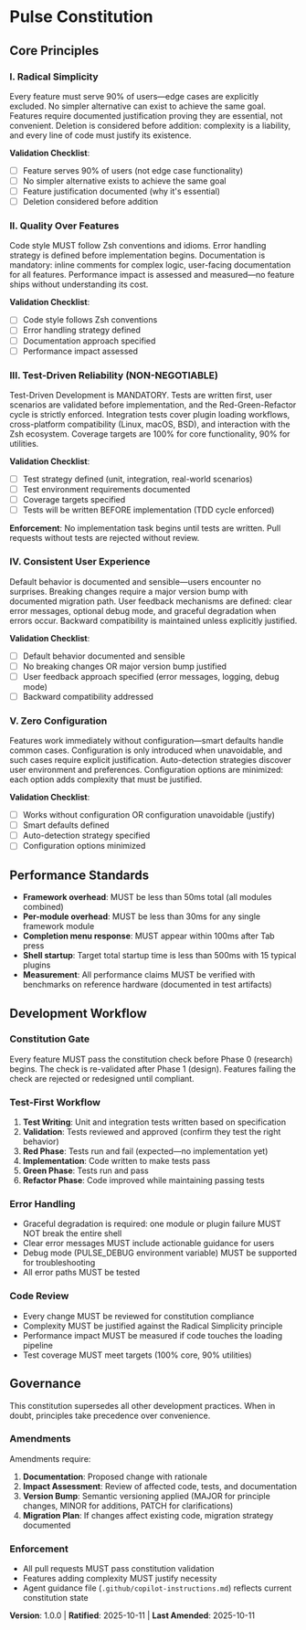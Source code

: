 <!--
SYNC IMPACT REPORT
==================
Version Change: TEMPLATE → 1.0.0
Modified Principles: All principles defined from template
Added Sections: Performance Standards, Development Workflow
Removed Sections: None (template placeholders replaced)
Templates Requiring Updates:
  ✅ .specify/templates/plan-template.md (verified - already references these principles)
  ✅ .specify/templates/spec-template.md (verified - compatible)
  ✅ .specify/templates/tasks-template.md (verified - compatible)
Follow-up TODOs: None
-->

# Pulse Constitution

## Core Principles

### I. Radical Simplicity

Every feature must serve 90% of users—edge cases are explicitly excluded. No simpler alternative can exist to achieve the same goal. Features require documented justification proving they are essential, not convenient. Deletion is considered before addition: complexity is a liability, and every line of code must justify its existence.

**Validation Checklist**:

- [ ] Feature serves 90% of users (not edge case functionality)
- [ ] No simpler alternative exists to achieve the same goal
- [ ] Feature justification documented (why it's essential)
- [ ] Deletion considered before addition

### II. Quality Over Features

Code style MUST follow Zsh conventions and idioms. Error handling strategy is defined before implementation begins. Documentation is mandatory: inline comments for complex logic, user-facing documentation for all features. Performance impact is assessed and measured—no feature ships without understanding its cost.

**Validation Checklist**:

- [ ] Code style follows Zsh conventions
- [ ] Error handling strategy defined
- [ ] Documentation approach specified
- [ ] Performance impact assessed

### III. Test-Driven Reliability (NON-NEGOTIABLE)

Test-Driven Development is MANDATORY. Tests are written first, user scenarios are validated before implementation, and the Red-Green-Refactor cycle is strictly enforced. Integration tests cover plugin loading workflows, cross-platform compatibility (Linux, macOS, BSD), and interaction with the Zsh ecosystem. Coverage targets are 100% for core functionality, 90% for utilities.

**Validation Checklist**:

- [ ] Test strategy defined (unit, integration, real-world scenarios)
- [ ] Test environment requirements documented
- [ ] Coverage targets specified
- [ ] Tests will be written BEFORE implementation (TDD cycle enforced)

**Enforcement**: No implementation task begins until tests are written. Pull requests without tests are rejected without review.

### IV. Consistent User Experience

Default behavior is documented and sensible—users encounter no surprises. Breaking changes require a major version bump with documented migration path. User feedback mechanisms are defined: clear error messages, optional debug mode, and graceful degradation when errors occur. Backward compatibility is maintained unless explicitly justified.

**Validation Checklist**:

- [ ] Default behavior documented and sensible
- [ ] No breaking changes OR major version bump justified
- [ ] User feedback approach specified (error messages, logging, debug mode)
- [ ] Backward compatibility addressed

### V. Zero Configuration

Features work immediately without configuration—smart defaults handle common cases. Configuration is only introduced when unavoidable, and such cases require explicit justification. Auto-detection strategies discover user environment and preferences. Configuration options are minimized: each option adds complexity that must be justified.

**Validation Checklist**:

- [ ] Works without configuration OR configuration unavoidable (justify)
- [ ] Smart defaults defined
- [ ] Auto-detection strategy specified
- [ ] Configuration options minimized

## Performance Standards

- **Framework overhead**: MUST be less than 50ms total (all modules combined)
- **Per-module overhead**: MUST be less than 30ms for any single framework module
- **Completion menu response**: MUST appear within 100ms after Tab press
- **Shell startup**: Target total startup time is less than 500ms with 15 typical plugins
- **Measurement**: All performance claims MUST be verified with benchmarks on reference hardware (documented in test artifacts)

## Development Workflow

### Constitution Gate

Every feature MUST pass the constitution check before Phase 0 (research) begins. The check is re-validated after Phase 1 (design). Features failing the check are rejected or redesigned until compliant.

### Test-First Workflow

1. **Test Writing**: Unit and integration tests written based on specification
2. **Validation**: Tests reviewed and approved (confirm they test the right behavior)
3. **Red Phase**: Tests run and fail (expected—no implementation yet)
4. **Implementation**: Code written to make tests pass
5. **Green Phase**: Tests run and pass
6. **Refactor Phase**: Code improved while maintaining passing tests

### Error Handling

- Graceful degradation is required: one module or plugin failure MUST NOT break the entire shell
- Clear error messages MUST include actionable guidance for users
- Debug mode (PULSE_DEBUG environment variable) MUST be supported for troubleshooting
- All error paths MUST be tested

### Code Review

- Every change MUST be reviewed for constitution compliance
- Complexity MUST be justified against the Radical Simplicity principle
- Performance impact MUST be measured if code touches the loading pipeline
- Test coverage MUST meet targets (100% core, 90% utilities)

## Governance

This constitution supersedes all other development practices. When in doubt, principles take precedence over convenience.

### Amendments

Amendments require:

1. **Documentation**: Proposed change with rationale
2. **Impact Assessment**: Review of affected code, tests, and documentation
3. **Version Bump**: Semantic versioning applied (MAJOR for principle changes, MINOR for additions, PATCH for clarifications)
4. **Migration Plan**: If changes affect existing code, migration strategy documented

### Enforcement

- All pull requests MUST pass constitution validation
- Features adding complexity MUST justify necessity
- Agent guidance file (`.github/copilot-instructions.md`) reflects current constitution state

**Version**: 1.0.0 | **Ratified**: 2025-10-11 | **Last Amended**: 2025-10-11
